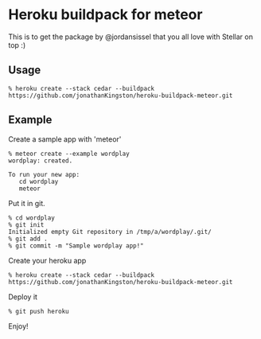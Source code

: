# Heroku buildpack for meteor

This is to get the package by @jordansissel that you all love with Stellar on top :)

## Usage

```
% heroku create --stack cedar --buildpack https://github.com/jonathanKingston/heroku-buildpack-meteor.git
```

## Example

Create a sample app with 'meteor'

```
% meteor create --example wordplay
wordplay: created.

To run your new app:
   cd wordplay
   meteor
```

Put it in git.

```
% cd wordplay
% git init
Initialized empty Git repository in /tmp/a/wordplay/.git/
% git add .
% git commit -m "Sample wordplay app!"
```

Create your heroku app

```
% heroku create --stack cedar --buildpack https://github.com/jonathanKingston/heroku-buildpack-meteor.git
```

Deploy it

```
% git push heroku
```

Enjoy!
